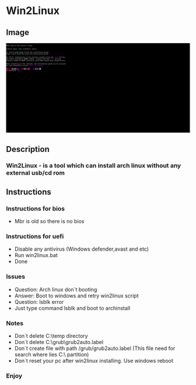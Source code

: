 # Win2Linux

## Image
![alt text](https://github.com/duckpdev/win2linux/blob/main/image.png?raw=true)

## Description 
### Win2Linux - is a tool which can install arch linux without any external usb/cd rom

## Instructions

### Instructions for bios
- Mbr is old so there is no bios

### Instructions for uefi
- Disable any antivirus (Windows defender,avast and etc)
- Run win2linux.bat
- Done

### Issues
- Question: Arch linux don`t booting
- Answer: Boot to windows and retry win2linux script
- Question: lsblk error
- Just type command lsblk and boot to archinstall

### Notes
- Don`t delete C:\temp directory
- Don`t delete C:\grub\grub2auto.label
- Don`t create file with path /grub/grub2auto.label (This file need for search where lies C:\ partition)
- Don`t reset your pc after win2linux installing. Use windows reboot

### Enjoy
